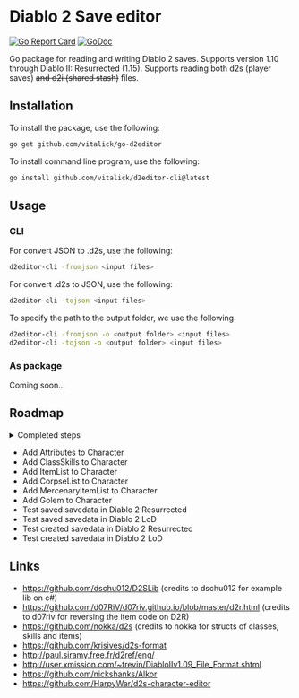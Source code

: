 # Diablo 2 Save editor

[![Go Report Card](https://goreportcard.com/badge/github.com/vitalick/go-d2editor)](https://goreportcard.com/report/github.com/vitalick/d2s)
[![GoDoc](https://godoc.org/github.com/vitalick/go-d2editor?status.svg)](https://godoc.org/github.com/vitalick/d2s)

Go package for reading and writing Diablo 2 saves. Supports version 1.10 through Diablo II: Resurrected (1.15).
Supports reading both d2s (player saves) ~~and d2i (shared stash)~~ files.

## Installation

To install the package, use the following:

```bash
go get github.com/vitalick/go-d2editor
```

To install command line program, use the following:

```bash
go install github.com/vitalick/d2editor-cli@latest
```

## Usage

### CLI

For convert JSON to .d2s, use the following:
```bash
d2editor-cli -fromjson <input files>
```

For convert .d2s to JSON, use the following:
```bash
d2editor-cli -tojson <input files>
```

To specify the path to the output folder, we use the following:
```bash
d2editor-cli -fromjson -o <output folder> <input files>
d2editor-cli -tojson -o <output folder> <input files>
```

### As package

Coming soon...


## Roadmap

<details>
<summary>Completed steps</summary>

- ~~Add Character struct~~
- ~~Add Header to Character~~
- ~~Add ActiveWeapon to Character~~
- ~~Add Name to Character~~
- ~~Add Status to Character~~
- ~~Add Progression to Character~~
- ~~Add Unk0x0026 to Character~~
- ~~Add Class to Character~~
- ~~Add Unk0x0029 to Character~~
- ~~Add Level to Character~~
- ~~Add Created to Character~~
- ~~Add LastPlayed to Character~~
- ~~Add Unk0x0034 to Character~~
- ~~Add HotkeySkills to Character~~
- ~~Add LeftSkill to Character~~
- ~~Add RightSkill to Character~~
- ~~Add LeftSwapSkill to Character~~
- ~~Add RightSwapSkill to Character~~
- ~~Add Appearances to Character~~
- ~~Add Locations to Character~~
- ~~Add MapID to Character~~
- ~~Add Unk0x00af to Character~~
- ~~Add Mercenary to Character~~
- ~~Add RealmData to Character~~
- ~~Add Quests to Character~~
- ~~Add Waypoints to Character~~
- ~~Add UnkUnk1 to Character~~
- ~~Add NPCDialogs to Character~~

</details>

- Add Attributes to Character
- Add ClassSkills to Character
- Add ItemList to Character
- Add CorpseList to Character
- Add MercenaryItemList to Character
- Add Golem to Character
- Test saved savedata in Diablo 2 Resurrected
- Test saved savedata in Diablo 2 LoD
- Test created savedata in Diablo 2 Resurrected
- Test created savedata in Diablo 2 LoD

## Links

- https://github.com/dschu012/D2SLib (credits to dschu012 for example lib on c#)
- https://github.com/d07RiV/d07riv.github.io/blob/master/d2r.html (credits to d07riv for reversing the item code on D2R)
- https://github.com/nokka/d2s (credits to nokka for structs of classes, skills and items)
- https://github.com/krisives/d2s-format
- http://paul.siramy.free.fr/d2ref/eng/
- http://user.xmission.com/~trevin/DiabloIIv1.09_File_Format.shtml
- https://github.com/nickshanks/Alkor
- https://github.com/HarpyWar/d2s-character-editor


